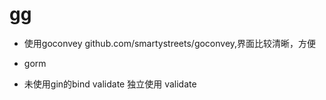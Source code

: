 # gg

- 使用goconvey github.com/smartystreets/goconvey,界面比较清晰，方便

- gorm

- 未使用gin的bind validate 独立使用 validate

